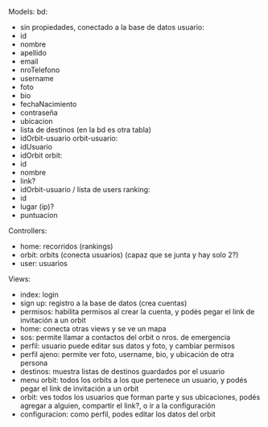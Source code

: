 Models:
bd:
- sin propiedades, conectado a la base de datos
usuario: 
- id
- nombre
- apellido
- email
- nroTelefono
- username
- foto
- bio
- fechaNacimiento
- contraseña
- ubicacion
- lista de destinos (en la bd es otra tabla)
- idOrbit-usuario
orbit-usuario:
- idUsuario
- idOrbit
orbit:
- id
- nombre
- link?
- idOrbit-usuario / lista de users
ranking:
- id
- lugar (ip)?
- puntuacion

Controllers:
- home: recorridos (rankings)
- orbit: orbits (conecta usuarios) (capaz que se junta y hay solo 2?)
- user: usuarios

Views:
- index: login
- sign up: registro a la base de datos (crea cuentas)
- permisos: habilita permisos al crear la cuenta, y podés pegar el link de invitación a un orbit
- home: conecta otras views y se ve un mapa
- sos: permite llamar a contactos del orbit o nros. de emergencia
- perfil: usuario puede editar sus datos y foto, y cambiar permisos
- perfil ajeno: permite ver foto, username, bio, y ubicación de otra persona
- destinos: muestra listas de destinos guardados por el usuario
- menu orbit: todos los orbits a los que pertenece un usuario, y podés pegar el link de invitación a un orbit
- orbit: ves todos los usuarios que forman parte y sus ubicaciones, podés agregar a alguien, compartir el link?, o ir a la configuración
- configuracion: como perfil, podes editar los datos del orbit
